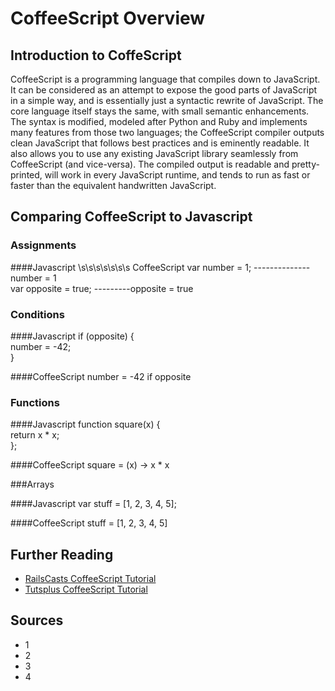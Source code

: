 # CoffeeScript Overview

## Introduction to CoffeScript
CoffeeScript is a programming language that compiles down to JavaScript. It can be considered as an attempt to expose the good parts of JavaScript in a simple way,
and is essentially just a syntactic rewrite of JavaScript. The core language itself stays the same, with small semantic enhancements. The syntax is modified, modeled after
Python and Ruby and implements many features from those two languages; the CoffeeScript compiler outputs clean JavaScript that follows best practices and is eminently
readable. It also allows you to use any existing JavaScript library seamlessly from CoffeeScript (and vice-versa).
The compiled output is readable and pretty-printed, will work in every JavaScript runtime, and tends to run as fast or faster than the equivalent handwritten JavaScript.

## Comparing CoffeeScript to Javascript
### Assignments

####Javascript \s\s\s\s\s\s\s CoffeeScript
var number = 1; --------------number = 1 <br>
var opposite = true; ---------opposite = true <br>

### Conditions

####Javascript
if (opposite) { <br>
  number = -42; <br>
} <br>

####CoffeeScript
number = -42 if opposite

### Functions

####Javascript
function square(x) { <br>
  return x * x; <br>
}; <br>

####CoffeeScript
square = (x) -> x * x

###Arrays

####Javascript
var stuff = [1, 2, 3, 4, 5];

####CoffeeScript
stuff = [1, 2, 3, 4, 5]

## Further Reading

* [RailsCasts CoffeeScript Tutorial](http://railscasts.com/episodes/267-coffeescript-basics)
* [Tutsplus CoffeeScript Tutorial](http://code.tutsplus.com/tutorials/rocking-out-with-coffeescript--net-17027)

## Sources

* 1
* 2
* 3
* 4
